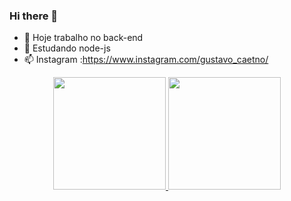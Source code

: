 ### Hi there 👋

<!--
**Gustavo-caetano/Gustavo-caetano** is a ✨ _special_ ✨ repository because its `README.md` (this file) appears on your GitHub profile.

Here are some ideas to get you started:
-->


- 🔭 Hoje trabalho no back-end
- 🌱 Estudando node-js
- 📫 Instagram :https://www.instagram.com/gustavo_caetno/

<div align="center">
  <a href="https://github.com/Gustavo-caetano">
  <img height="180em" src="https://github-readme-stats.vercel.app/api?username=Gustavo-caetano&show_icons=true&theme=dracula&include_all_commits=true&count_private=true"/>
    <img height="180em" src="https://github-readme-stats.vercel.app/api/top-langs/?username=Gustavo-caetano&layout=compact&langs_count=7&theme=dracula"/>
</div>

